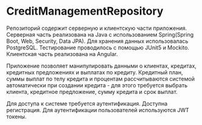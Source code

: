 # CreditManagementRepository
Репозиторий содержит серверную и клиентскую части приложения.
Серверная часть реализована на Java с использованием Spring(Spring Boot, Web, Security, Data JPA). Для хранения данных использовалась PostgreSQL. Тестирование проводилось с помощью JUnit5 и Mockito.
Клиентская часть реализована на Angular.

Приложение позволяет манипулировать данными о клиентах, кредитах, кредитных предложениях и выплатах по кредиту.
Кредитный план, суммы выплат по телу кредита и процентам рассчитываются системой автоматически при создании кредита - для этого требуется выбрать клиента, кредитное предложение, сумму кредита и срок выплат.

Для доступа к системе требуется аутентификация. Доступна регистрация.
Для аутентификации пользователей используются JWT токены.
